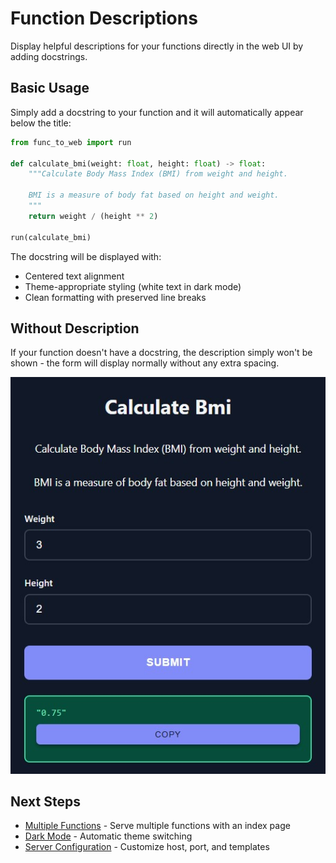 # Function Descriptions

Display helpful descriptions for your functions directly in the web UI by adding docstrings.

## Basic Usage

<div class="grid" markdown>

<div markdown>

Simply add a docstring to your function and it will automatically appear below the title:

```python
from func_to_web import run

def calculate_bmi(weight: float, height: float) -> float:
    """Calculate Body Mass Index (BMI) from weight and height.
    
    BMI is a measure of body fat based on height and weight.
    """
    return weight / (height ** 2)

run(calculate_bmi)
```

The docstring will be displayed with:
- Centered text alignment
- Theme-appropriate styling (white text in dark mode)
- Clean formatting with preserved line breaks

## Without Description

If your function doesn't have a docstring, the description simply won't be shown - the form will display normally without any extra spacing.


</div>

<div markdown>

![Function Description](images/function-description.jpg)

</div>

</div>

## Next Steps

- [Multiple Functions](multiple.md) - Serve multiple functions with an index page
- [Dark Mode](dark-mode.md) - Automatic theme switching
- [Server Configuration](server-configuration.md) - Customize host, port, and templates